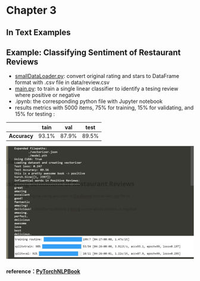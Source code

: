 # Chapter 3

## In Text Examples



## Example: Classifying Sentiment of Restaurant Reviews

- [smallDataLoader.py](./smallDataLoader.py):  convert original rating and stars to DataFrame format with .csv file in data/review.csv
-   [main.py](./main.py): to train  a single linear classifier to identify a tesing review where positive or negative
- .ipynb: the corresponding python file with Jupyter notebook
- results metrics with 5000 items, 75% for training, 15% for validating, and 15% for testing :

|              | tain  |  val  | test  |
| :----------: | :---: | :---: | :---: |
| **Accuracy** | 93.1% | 87.9% | 89.5% |

![](./results.jpg) 

#### reference：[PyTorchNLPBook](https://github.com/joosthub/PyTorchNLPBook)

